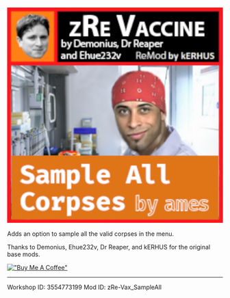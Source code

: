 ![zRe-Vax_SampleAll mod - poster.](https://github.com/amescodes/zRe-Vax_SampleAll/blob/main/Contents/mods/zRe-Vax_SampleAll/poster.png)

Adds an option to sample all the valid corpses in the menu.

Thanks to Demonius, Ehue232v, Dr Reaper, and kERHUS for the original base mods.

[!["Buy Me A Coffee"](https://www.buymeacoffee.com/assets/img/custom_images/orange_img.png)](https://www.buymeacoffee.com/amescodes)

-------
Workshop ID: 3554773199
Mod ID: zRe-Vax_SampleAll
